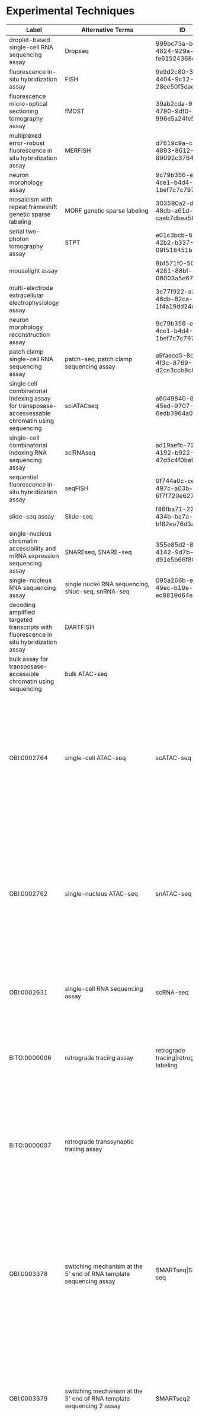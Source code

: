 # Experimental Techniques

| Label | Alternative Terms | ID | ontology ID |
|-------|-------------------|----|-------------|
| droplet-based single-cell RNA sequencing assay | Dropseq | 999bc73a-b4dc-4824-929a-fe61524368d2 | OBI:0003376 |
| fluorescence in-situ hybridization assay | FISH | 9e9d2c80-3430-4404-9c12-28ee50f5dae8 | OBI:0003094 |
| fluorescence micro-optical sectioning tomography assay | fMOST | 39ab2cda-9253-4790-9df0-996e5a24fe5d | BITO:0000001 |
| multiplexed error-robust fluorescence in situ hybridization assay | MERFISH | d7619c9a-c7e0-4893-8612-89092c376410 | BITO:0000002 |
| neuron morphology assay |  | 9c79b356-e08c-4ce1-b4d4-1bef7c7c797b | OBI:0003124 |
| mosaicism with repeat frameshift genetic sparse labeling | MORF genetic sparse labeling | 303590a2-dcde-48db-a61d-caeb7dbea580 | OBI:0003125 |
| serial two-photon tomography assay | STPT | e01c3bcb-6221-42b2-b337-09f518451b8f | BITO:0000003 |
| mouselight assay |  | 9bf571f0-50cd-4281-88bf-06003a5e67ea | BITO:0000004 |
| multi-electrode extracellular electrophysiology assay |  | 3c77f922-a3eb-46db-82ca-1f4a19dd24ad | BITO:0000005 |
| neuron morphology reconstruction assay |  | 9c79b356-e08c-4ce1-b4d4-1bef7c7c797b | OBI:0003126 |
| patch clamp single-cell RNA sequencing assay | patch-seq, patch clamp sequencing assay | a9faecd5-8da1-4f3c-8769-d2ce3ccb8c92 | OBI:0003375  |
| single cell combinatorial indexing assay for transposase-accessessable chromatin using sequencing | sciATACseq | a6049840-8545-45ed-9707-6edb3964a02b | OBI:0003104  |
| single-cell combinatorial indexing RNA sequencing assay | sciRNAseq | ad19aefb-72d8-4192-b922-47d5c4f0ba9f | OBI:0003105  |
| sequential fluorescence in-situ hybridization assay | seqFISH | 0f744a0c-ce68-497c-a03b-6f7f720e627a | OBI:0003106 |
| slide-seq assay | Slide-seq  | f86fba71-22a6-434b-ba7a-bf62ea76d3ad | OBI:0003107 |
| single-nucleus chromatin accessibility and mRNA expression sequencing assay | SNAREseq, SNARE-seq | 355e85d2-8501-4142-9d7b-d91e5b66f801 | OBI:0003108 |
| single-nucleus RNA sequencing assay | single nuclei RNA sequencing, sNuc-seq, snRNA-seq | 095a266b-ece3-49ec-b19e-ec8819d64e43 | OBI:0003109 |
| decoding amplified targeted transcripts with fluorescence in situ hybridization assay | DARTFISH |  | OBI:0003095 |
| bulk assay for transposase-accessible chromatin using sequencing | bulk ATAC-seq |  | OBI:0003089 |
| OBI:0002764  | single-cell ATAC-seq                                                                              | scATAC-seq                                                | An ATAC assay designed to robustly map the accessible genome of individual cells, using sequencing integrated into a programmable microfluidics platform, in order to provide insights into cell-to-cell variation in accessibility profiles.                                                                                                                                                                                                                                                                                                                                                                                                                                                                                                                                                                                                                                             | <http://www.nature.com/nature/journal/v523/n7561/full/nature14590.html>                                                                                                                                                                        |
| OBI:0002762  | single-nucleus ATAC-seq                                                                           | snATAC-seq                                                | An ATAC-seq assay in which single nuclei are isolated from frozen tissue samples, through a protocol designed to maximally preserve nucleus integrity during sample processing and optimize transposase-mediated fragmentation of chromatin in individual nuclei.                                                                                                                                                                                                                                                                                                                                                                                                                                                                                                                                                                                                                         | <http://www.biorxiv.org/content/early/2017/07/06/159137>                                                                                                                                                                                       |
| OBI:0002631  | single-cell RNA sequencing assay                                                                  | scRNA-seq                                                 | An RNA sequencing assay that uses RNA extracts as input that can be traced to a single cell of origin.                                                                                                                                                                                                                                                                                                                                                                                                                                                                                                                                                                                                                                                                                                                                                                                    | Anna Maria Masci                                                                                                                                                                                                                             |
| BITO:0000006 | retrograde tracing assay                                                                          | retrograde tracing\|retrograde labeling                   | An assay wherein a substance is taken up by an axon terminal and transported toward the soma to mark (or trace) some part of a cell.                                                                                                                                                                                                                                                                                                                                                                                                                                                                                                                                                                                                                                                                                                                                                      | Patrick Ray                                                                                                                                                                                                                                  |
| BITO:0000007 | retrograde transsynaptic tracing assay                                                            |                                                           | A retrograde tracing assay that traces the neural connections from a synapse to a soma allowing the mapping of connections between neurons in a structure and a target in the brain.                                                                                                                                                                                                                                                                                                                                                                                                                                                                                                                                                                                                                                                                                                      | url:<http://en.wikipedia.org/wiki/Retrograde_tracing>                                                                                                                                                                                          |
| OBI:0003378  | switching mechanism at the 5' end of RNA template sequencing assay                                | SMARTseq\|SMART seq                                       | A single cell sequencing assay wherein cells are lysed and their recovered RNA is hybridized to an oligo(dT) that primes a reverse transcription reaction, the outcome of which are cDNA’s that have PCR handles on both ends. The cDNA's are then amplified using PCR, and the products are sequenced.                                                                                                                                                                                                                                                                                                                                                                                                                                                                                                                                                                                   | url:<http://www.enseqlopedia.com/wiki-entry/rna-sequencing-methods/low-level-rna-detection/smart-seq/><                                                                                                                                        |
| OBI:0003379  | switching mechanism at the 5' end of RNA template sequencing 2 assay                              | SMARTseq2                                                 | A switching mechanism at the 5' end of RNA template sequencing assay that allows the generation of full-length cDNA and sequencing libraries by using standard reagents.                                                                                                                                                                                                                                                                                                                                                                                                                                                                                                                                                                                                                                                                                                                  |                                                                                                                                                                                                                                              |
| OBI:0003377  | single-nucleus chromatin accessibility and mRNA expression sequencing 2 assay                     | SNARE-seq2\|SNARE-seq2 assay                              | A sequencing assay that genrates a library of cDNA and open chromatin gDNA fragments by tagmenting a single nuclei and open chromatin, and encapsulating those in a droplet including both an oligo-dT-containing barcoded bead and a splint oligonucleotide, which links the tagmented gDNA fragments to the bead which capture both mRNAs and open chromatin fragments.                                                                                                                                                                                                                                                                                                                                                                                                                                                                                                                 |                                                                                                                                                                                                                                              |
| BITO:0000008 | switching mechanism at the 5&apos; end of RNA template sequencing assay v4                        | SMARTseq v4                                               | A switching mechanism at the 5&apos; end of RNA template sequencing assay that is the fourth version of such an assay.                                                                                                                                                                                                                                                                                                                                                                                                                                                                                                                                                                                                                                                                                                                                                                    |                                                                                                                                                                                                                                              |
| BITO:0000009 | tracing the relationship between input and output study design                                    | TRIO tracing                                              | A study design in which complementary viruses are to be injected into brain regions to monosynaptically label inputs to a specific projection neuron population.                                                                                                                                                                                                                                                                                                                                                                                                                                                                                                                                                                                                                                                                                                                          | url:<http://cic.ini.usc.edu/protocols/trio-tracing>                                                                                                                                                                                            |
| OBI:0003098  | lightsheet fluorescence microscopy assay                                                          |                                                           | A fluorescence microscopy that involves capturing of photons emitted by fluorophores excited with a thin sheet of laser light in a sample only in a relatively narrow plane by a detection objective oriented perpendicularly to the light sheet and imaged onto a detection device such as a CCD camera.                                                                                                                                                                                                                                                                                                                                                                                                                                                                                                                                                                                 | url:<https://www.sciencedirect.com/topics/biochemistry-genetics-and-molecular-biology/light-sheet-fluorescence-microscopy>                                                                                                                     |
| BITO:0000010 | cre-dependent anterograde tracing assay                                                           |                                                           | An anterograde tracing assay that uses a Cre recombinase-dependent as a tracer.                                                                                                                                                                                                                                                                                                                                                                                                                                                                                                                                                                                                                                                                                                                                                                                                           | url:<http://doi.org/10.1016/j.neuron.2011.12.002>                                                                                                                                                                                              |
| BITO:0000011 | anterograde tracing assay                                                                         |                                                           | An assay wherein axon projections are traced from their source (cell body or soma) to their point of termination (synapse).                                                                                                                                                                                                                                                                                                                                                                                                                                                                                                                                                                                                                                                                                                                                                               | url:<https://en.wikipedia.org/wiki/Anterograde_tracing>                                                                                                                                                                                        |
| BITO:0000012 | optical coherence tomography assay                                                                | OCT                                                       | An imaging assay that has as an output label-free, cross-sectional imaging of biological tissue microstructure using tissue backscattering properties.                                                                                                                                                                                                                                                                                                                                                                                                                                                                                                                                                                                                                                                                                                                                    | doi: 10.1155/2017/3409327                                                                                                                                                                                                                    |
| BITO:0000013 | volumetric imaging with synchronized on-the-fly oblique-scan and readout assay                    | VISoR\|VISoR assay                                        | A light sheet microscopy assay that combines synchronized scanning illumination and oblique imaging over cleared, thick tissue sections in smooth motion that produces a 3D image of a brain.                                                                                                                                                                                                                                                                                                                                                                                                                                                                                                                                                                                                                                                                                             | doi: 10.1093/nsr/nwz053                                                                                                                                                                                                                      |
| BITO:0000014 | composite in situ imaging                                                                         | CISI                                                      | A fluorescence microscopy assay wherein fluorescence in situ hybridization is leveraged with multiplexed analysis that uses each channel to measure the composite (sum) abundances of multiple genes in each channel and decompresses and determines individual gene level.                                                                                                                                                                                                                                                                                                                                                                                                                                                                                                                                                                                                               | DOI: 10.1101/743039                                                                                                                                                                                                                          |
| BITO:0000015 | 3-level single-cell combinatorial indexing RNA sequencing assay                                   | sci-RNA-seq3\|3-level sci-RNA-seq                         | A RNA sequencing assay that involves three levels of indexing.                                                                                                                                                                                                                                                                                                                                                                                                                                                                                                                                                                                                                                                                                                                                                                                                                            | <https://www.protocols.io/view/sci-rna-seq3-9yih7ue>                                                                                                                                                                                           |
| BITO:0000016 | 3-level single-cell combinatorial indexing ATAC sequencing assay                                  | sci-ATAC-seq3\|3-level sci-ATAC-seq                       | An ATAC-seq assay that involves single-cell combinatorial indexing at three levels.                                                                                                                                                                                                                                                                                                                                                                                                                                                                                                                                                                                                                                                                                                                                                                                                       | <https://www.protocols.io/view/sci-atac-seq3-be8mjhu6>                                                                                                                                                                                         |
| BITO:0000017 | 10X chromium ATAC-seq assay                                                                       | 10X chromium ATAC-seq\|10X chromium ATAC sequencing assay | An ATAC-seq assay that involves use of the 10x sequencing technology assay for transposase-accessible chromatin using sequencing (ATAC-seq).                                                                                                                                                                                                                                                                                                                                                                                                                                                                                                                                                                                                                                                                                                                                              |                                                                                                                                                                                                                                              |
| BITO:0000018 | SHARE-seq assay                                                                                   | SHARE-seq                                                 | A RNA-seq assay that uses high-throughput ATAC and RNA expression with sequencing to measure chromatin accessibility and gene expression in the same single cell.                                                                                                                                                                                                                                                                                                                                                                                                                                                                                                                                                                                                                                                                                                                         | <https://doi.org/10.1016/j.cell.2020.09.056>                                                                                                                                                                                                   |
| BITO:0000019 | single cell multiome ATAC + gene expression assay                                                 | single cell multiome ATAC + gene expression               | An ATAC-seq assay that provides information about both transcriptome and epigenome from a single cell.                                                                                                                                                                                                                                                                                                                                                                                                                                                                                                                                                                                                                                                                                                                                                                                    | <https://www.10xgenomics.com/products/single-cell-multiome-atac-plus-gene-expression>                                                                                                                                                          |
| BITO:0000020 | double in vitro transcription with absoluted counts sequencing assay                              | DIVA-seq                                                  | A single-cell RNA sequencing assay wherein sparse fluorescently labeled single neurons are collected manually from freshly dissociated mouse brain tissue. Then single-labeled neurons with high purity are integrated with an in vitro transcription-based amplification protocol that preserves endogenous transcript ratios. Subsequently a double linear amplification method that uses unique molecule identifiers (UMIs) is used to generate individual mRNA counts. Two rounds of amplification follow.                                                                                                                                                                                                                                                                                                                                                                            | <http://doi.org/10.3791/58690>                                                                                                                                                                                                                 |
| BITO:0000021 | oblique light sheet tomography assay                                                              | OLST                                                      | A light sheet tomography assay wherein the sample is imaged from the top using oblique light sheet fluorescence microscopy illumination and detection strategy and the imaged top portion of the tissue is removed by vibratome sectioning.                                                                                                                                                                                                                                                                                                                                                                                                                                                                                                                                                                                                                                               | <http://doi.org/10.17504/protocols.io.smwec7e>                                                                                                                                                                                                 |
| BITO:0000022 | cyclic single-molecule fluorescence in situ hybridization assay                                   | osmFISH                                                   | A cyclic single molecule fluorescent in situ hybridization assay used to quantify the expression level of specific transcripts in tissue sections by direct labeling of individual RNA molecules.                                                                                                                                                                                                                                                                                                                                                                                                                                                                                                                                                                                                                                                                                         | <http://doi.org/10.17504/protocols.io.psednbe>                                                                                                                                                                                                 |
| BITO:0000023 | SNARE-seq2 (ATAC-seq)                                                                             |                                                           | A SNARE-seq v2 assay that utilizes ATAC-seq as a part.                                                                                                                                                                                                                                                                                                                                                                                                                                                                                                                                                                                                                                                                                                                                                                                                                                    |                                                                                                                                                                                                                                              |
| BITO:0000024 | SNARE-seq2 (RNA-seq)                                                                              |                                                           | A SNARE-seq v2 assay that utilizes RNA-seq as a part.                                                                                                                                                                                                                                                                                                                                                                                                                                                                                                                                                                                                                                                                                                                                                                                                                                     |                                                                                                                                                                                                                                              |
| BITO:0000025 | nanopore DNA sequencing assay                                                                     |                                                           | A DNA sequencing assay that provides direct, real-time analysis of long DNA or RNA fragments by monitoring changes to an electrical current as nucleic acids are passed through a protein nanopore. The resulting signal is decoded to provide the specific DNA or RNA sequence.                                                                                                                                                                                                                                                                                                                                                                                                                                                                                                                                                                                                          | <https://nanoporetech.com/applications/dna-nanopore-sequencing>                                                                                                                                                                                |
| BITO:0000026 | single cell isoform RNA sequencing assay                                                          | ScISOr-seq                                                | An isoform sequencing assay that begins with bulk tissue and identifies single-cell types and their full-length RNA isoforms without fluorescence-activated cell sorting.                                                                                                                                                                                                                                                                                                                                                                                                                                                                                                                                                                                                                                                                                                                 | <https://doi.org/10.1038/nbt.4259>                                                                                                                                                                                                             |
| BITO:0000027 | single nucleus methyl-3C sequencing assay                                                         | sn-m3c-seq                                                | A single-cell RNA sequencing assay that jointly profiles chromatin conformation and DNA methylation information from the same cell.                                                                                                                                                                                                                                                                                                                                                                                                                                                                                                                                                                                                                                                                                                                                                       | <https://doi.org/10.1038/s41592-019-0547-z>                                                                                                                                                                                                    |
| BITO:0000028 | single nucleus methyl-C sequencing assay version 2                                                | snmC-seq2                                                 | A library preparation method for single-nucleus methylome library preparation that provides significant improvements in read mapping, amount of artifactual reads, throughput, library complexity, and coverage uniformity over snmC-seq.                                                                                                                                                                                                                                                                                                                                                                                                                                                                                                                                                                                                                                                 |                                                                                                                                                                                                                                              |
| BITO:0000029 | mC-seq3                                                                                           |                                                           |                                                                                                                                                                                                                                                                                                                                                                                                                                                                                                                                                                                                                                                                                                                                                                                                                                                                                           |                                                                                                                                                                                                                                              |
| BITO:0000030 | single-cell combinatorial indexing with WGBS methylation analysis version 2                       |                                                           | The second version of the single-cell combinatorial indexing with WGBS methylation analysis.                                                                                                                                                                                                                                                                                                                                                                                                                                                                                                                                                                                                                                                                                                                                                                                              |                                                                                                                                                                                                                                              |
| BITO:0000031 | multiplex immunoassay                                                                             |                                                           | An immunoassay that uses magnetic beads to measure multiple analytes in a single assay.                                                                                                                                                                                                                                                                                                                                                                                                                                                                                                                                                                                                                                                                                                                                                                                                   |                                                                                                                                                                                                                                              |
| BITO:0000032 | immunoassay                                                                                       |                                                           | An assay that enables the presence or the concentration of a substance in a material to be measured by exploiting the specific binding between an analyte and the corresponding detection antibody.                                                                                                                                                                                                                                                                                                                                                                                                                                                                                                                                                                                                                                                                                       |                                                                                                                                                                                                                                              |
| BITO:0000033 | calcium imaging assay                                                                             | Ca2+ imaging\|Ca imaging                                  | An imaging assay that is designed to show the calcium (Ca2+) levels of a tissue or medium.                                                                                                                                                                                                                                                                                                                                                                                                                                                                                                                                                                                                                                                                                                                                                                                                | <http://en.wikipedia.org/wiki/Calcium_imaging\|ERO:0000634>                                                                                                                                                                                    |
| BITO:0000034 | cellular assay                                                                                    |                                                           | An assay that generates data about the presence, quantity, structure, function, behavior, or activity of cells, or a process that occurs at a cellular level of anatomical granularity (includes subcellular structures and organelles).                                                                                                                                                                                                                                                                                                                                                                                                                                                                                                                                                                                                                                                  |                                                                                                                                                                                                                                              |
| BITO:0000035 | human brain optimized light sheet microscopy assay                                                | HOLiS                                                     | A light sheet fluorescence microscopy assay that employs high-speed scanning single-objective light sheet imaging with spectral multiplexing and cell-type encoding. Human brain samples are processed using a clearing and immunostaining approach called HuB.Clear which can generate optically clear, 5 mm thick, whole-mount brain slabs. High-field magnetic resonance imaging (MRI) data acquired on the intact, fixed brain prior to sectioning will provide a vital cross-reference for comparison while also facilitating registration of data to a common coordinate frameworks. HOLiS data will be analyzed to extract cell locations and cell type identities, generating databases that can be compared to standard neuroanatomical atlases, while also permitting careful examination of brain-wide patterns and inter-subject differences.                                 | <https://www.humanbrainmapping.org/files/2022/Annual%20Meeting%20Symposia/1511_Imaging_and_analysis_of_3D%5B1%5D.pdf>                                                                                                                          |
| BITO:0000036 | temp-O sequencing assay                                                                           | temp-O seq                                                | A RNA sequencing assay based on BioSpyder Technologies Templated Oligo Detection Assay that targets RNAs with detector olives and removes excess probes and enzymatic inhibitors before the first enzymatic step. Correctly hybridized detector olives are ligated, then amplified through primer landing sites that are share among all probes.                                                                                                                                                                                                                                                                                                                                                                                                                                                                                                                                          |                                                                                                                                                                                                                                              |
| BITO:0000037 | x-ray holographic nano-tomography assay                                                           | XHN                                                       | A 3D structure determination assay that employs X-ray holographic nano-tomography to determine the three-dimensional structure of an entity.                                                                                                                                                                                                                                                                                                                                                                                                                                                                                                                                                                                                                                                                                                                                              | <https://doi.org/10.1038/s41593-020-0704-9>                                                                                                                                                                                                    |
| BITO:0000038 | Pacific Bioscience long-read sequencing assay                                                     |                                                           | A DNA sequencing assay wherein a single DNA polymerase enzyme is affixed at the bottom of a zero-mode waveguide (ZMW) with a single molecule of DNA as a template. The Pacific Biotechnologies version is a single-molecule real-time (SMRT) sequencing assay. The ZMW is a structure that creates an illuminated observation volume that is small enough to observe only a single nucleotide of DNA being incorporated by DNA polymerase. Each of the four DNA bases is attached to one of four different fluorescent dyes. When a nucleotide is incorporated by the DNA polymerase, the fluorescent tag is cleaved off and diffuses out of the observation area of the ZMW where its fluorescence is no longer observable. A detector detects the fluorescent signal of the nucleotide incorporation, and the base call is made according to the corresponding fluorescence of the dye. |                                                                                                                                                                                                                                              |
| BITO:0000039 | enhancer virus labelling assay                                                                    | enhancer virus labeling                                   | An imaging assay wherein chromatin accessibility data is collected from cells and enhancers specific to cell types are identified, cloned into recombinant adeno-associated viruses (AAVs) and delivered to the brain, which drive trans gene expression in specific cell types. Then, an image of the marked cell class is generated through fluorescence microscopy.                                                                                                                                                                                                                                                                                                                                                                                                                                                                                                                    | <https://doi.org/10.1016/j.neuron.2021.03.011>                                                                                                                                                                                                 |
| BITO:0000040 | paired-tag assay                                                                                  |                                                           | An ultra-high-throughput histone modification and transcriptome profiling assay that produces cell-type-resolved maps of chromatin state and transcriptome in complex tissues.                                                                                                                                                                                                                                                                                                                                                                                                                                                                                                                                                                                                                                                                                                            | <https://doi.org/10.1038/s41592-021-01060-3>                                                                                                                                                                                                   |
| OBI:0002117  | whole genome sequencing assay                                                                     | WGS                                                       | A DNA sequencing assay that intends to provide information about the sequence of an entire genome of an organism.                                                                                                                                                                                                                                                                                                                                                                                                                                                                                                                                                                                                                                                                                                                                                                         | PMID:25827230\|PMID:23095910                                                                                                                                                                                                                 |
| OBI:0002985  | magnetic resonance imaging assay                                                                  | MRI                                                       | An imaging assay in which nuclear magnetic resonance is used to produce information about the interior structure and composition of an input material entity.                                                                                                                                                                                                                                                                                                                                                                                                                                                                                                                                                                                                                                                                                                                             | url:<https://en.wikipedia.org/wiki/Magnetic_resonance_imaging>                                                                                                                                                                                 |
| OBI:0000626  | DNA sequencing assay                                                                              | nucleotide sequencing                                     | A sequencing assay which determines information on the sequence of a DNA molecule.                                                                                                                                                                                                                                                                                                                                                                                                                                                                                                                                                                                                                                                                                                                                                                                                        | url:<https://en.wikipedia.org/wiki/DNA_sequencing>                                                                                                                                                                                             |
| BITO:0000041 | DBiT-seq                                                                                          |                                                           |                                                                                                                                                                                                                                                                                                                                                                                                                                                                                                                                                                                                                                                                                                                                                                                                                                                                                           | url:<https://pubmed.ncbi.nlm.nih.gov/33188776/>                                                                                                                                                                                                |
| BITO:0000042 | Perturb-seq                                                                                       | CRISP-seq\|CROP-seq                                       |                                                                                                                                                                                                                                                                                                                                                                                                                                                                                                                                                                                                                                                                                                                                                                                                                                                                                           | url:<https://en.wikipedia.org/wiki/Perturb-seq>                                                                                                                                                                                                |
| BITO:0000043 | SMARTSeqSC                                                                                        |                                                           |                                                                                                                                                                                                                                                                                                                                                                                                                                                                                                                                                                                                                                                                                                                                                                                                                                                                                           |                                                                                                                                                                                                                                              |
| BITO:0000044 | SmartSeq3                                                                                         |                                                           |                                                                                                                                                                                                                                                                                                                                                                                                                                                                                                                                                                                                                                                                                                                                                                                                                                                                                           |                                                                                                                                                                                                                                              |
| BITO:0000045 | 10xV3.1                                                                                           |                                                           |                                                                                                                                                                                                                                                                                                                                                                                                                                                                                                                                                                                                                                                                                                                                                                                                                                                                                           |                                                                                                                                                                                                                                              |
| BITO:0000046 | 10xV3.1_HT                                                                                        |                                                           |                                                                                                                                                                                                                                                                                                                                                                                                                                                                                                                                                                                                                                                                                                                                                                                                                                                                                           |                                                                                                                                                                                                                                              |
| BITO:0000047 | 10xMultiome;GEX                                                                                   |                                                           |                                                                                                                                                                                                                                                                                                                                                                                                                                                                                                                                                                                                                                                                                                                                                                                                                                                                                           |                                                                                                                                                                                                                                              |
| BITO:0000048 | 10xMultiome;ATAC                                                                                  |                                                           |                                                                                                                                                                                                                                                                                                                                                                                                                                                                                                                                                                                                                                                                                                                                                                                                                                                                                           |                                                                                                                                                                                                                                              |
| BITO:0000049 | 10xATAC_V2.0                                                                                      |                                                           |                                                                                                                                                                                                                                                                                                                                                                                                                                                                                                                                                                                                                                                                                                                                                                                                                                                                                           |                                                                                                                                                                                                                                              |
| BITO:0000050 | 10XMultiome-CellHashing;GEX                                                                       |                                                           |                                                                                                                                                                                                                                                                                                                                                                                                                                                                                                                                                                                                                                                                                                                                                                                                                                                                                           |                                                                                                                                                                                                                                              |
| BITO:0000051 | 10XMultiome-CellHashing;ATAC                                                                      |                                                           |                                                                                                                                                                                                                                                                                                                                                                                                                                                                                                                                                                                                                                                                                                                                                                                                                                                                                           |                                                                                                                                                                                                                                              |
| BITO:0000052 | 10XMultiome-Cell Hashing;Barcode                                                                  |                                                           |                                                                                                                                                                                                                                                                                                                                                                                                                                                                                                                                                                                                                                                                                                                                                                                                                                                                                           |                                                                                                                                                                                                                                              |
| BITO:0000053 | 10xV3.1_CellPlex;GEX                                                                              |                                                           |                                                                                                                                                                                                                                                                                                                                                                                                                                                                                                                                                                                                                                                                                                                                                                                                                                                                                           |                                                                                                                                                                                                                                              |
| BITO:0000054 | 10xV3.1_CellPlex;Barcode                                                                          |                                                           |                                                                                                                                                                                                                                                                                                                                                                                                                                                                                                                                                                                                                                                                                                                                                                                                                                                                                           |                                                                                                                                                                                                                                              |
| BITO:0000055 | 10xV3.1_HT_CellPlex;GEX                                                                           |                                                           |                                                                                                                                                                                                                                                                                                                                                                                                                                                                                                                                                                                                                                                                                                                                                                                                                                                                                           |                                                                                                                                                                                                                                              |
| BITO:0000056 | 10xV3.1_HT_CellPlex;Barcode                                                                       |                                                           |                                                                                                                                                                                                                                                                                                                                                                                                                                                                                                                                                                                                                                                                                                                                                                                                                                                                                           |                                                                                                                                                                                                                                              |
| BITO:0000057 | MethylC-Seq                                                                                       |                                                           |                                                                                                                                                                                                                                                                                                                                                                                                                                                                                                                                                                                                                                                                                                                                                                                                                                                                                           |                                                                                                                                                                                                                                              |
| BITO:0000058 | snmCT-seq                                                                                         |                                                           |                                                                                                                                                                                                                                                                                                                                                                                                                                                                                                                                                                                                                                                                                                                                                                                                                                                                                           |                                                                                                                                                                                                                                              |
| BITO:0000059 | scATAC-seq                                                                                        |                                                           |                                                                                                                                                                                                                                                                                                                                                                                                                                                                                                                                                                                                                                                                                                                                                                                                                                                                                           |                                                                                                                                                                                                                                              |
| BITO:0000060 | Slide-seq MERFISH                                                                                 |                                                           |                                                                                                                                                                                                                                                                                                                                                                                                                                                                                                                                                                                                                                                                                                                                                                                                                                                                                           |                                                                                                                                                                                                                                              |
| BITO:0000061 | whole brain MERFISH                                                                               |                                                           |                                                                                                                                                                                                                                                                                                                                                                                                                                                                                                                                                                                                                                                                                                                                                                                                                                                                                           |                                                                                                                                                                                                                                              |
| BITO:0000062 | DBiT RNA-seq                                                                                      |                                                           |                                                                                                                                                                                                                                                                                                                                                                                                                                                                                                                                                                                                                                                                                                                                                                                                                                                                                           |                                                                                                                                                                                                                                              |
| BITO:0000063 | DBiT ATAC-seq                                                                                     |                                                           |                                                                                                                                                                                                                                                                                                                                                                                                                                                                                                                                                                                                                                                                                                                                                                                                                                                                                           |                                                                                                                                                                                                                                              |
| BITO:0000064 | Slide-tag - spatial                                                                               |                                                           |                                                                                                                                                                                                                                                                                                                                                                                                                                                                                                                                                                                                                                                                                                                                                                                                                                                                                           |                                                                                                                                                                                                                                              |
| BITO:0000065 | Slide-tag - GEX                                                                                   |                                                           |                                                                                                                                                                                                                                                                                                                                                                                                                                                                                                                                                                                                                                                                                                                                                                                                                                                                                           |                                                                                                                                                                                                                                              |
| BITO:0000066 | 10X 5P V2 - GEX                                                                                   |                                                           |                                                                                                                                                                                                                                                                                                                                                                                                                                                                                                                                                                                                                                                                                                                                                                                                                                                                                           |                                                                                                                                                                                                                                              |
| BITO:0000067 | PIPseq T2 - 3P GEX                                                                                |                                                           |                                                                                                                                                                                                                                                                                                                                                                                                                                                                                                                                                                                                                                                                                                                                                                                                                                                                                           |                                                                                                                                                                                                                                              |
| BITO:0000068 | PIPseq T20 - 3P GEX                                                                               |                                                           |                                                                                                                                                                                                                                                                                                                                                                                                                                                                                                                                                                                                                                                                                                                                                                                                                                                                                           |                                                                                                                                                                                                                                              |
| BITO:0000069 | Slide-seq standard puck with 10X 5P v2 - GEX and spatial                                          |                                                           |                                                                                                                                                                                                                                                                                                                                                                                                                                                                                                                                                                                                                                                                                                                                                                                                                                                                                           |                                                                                                                                                                                                                                              |
